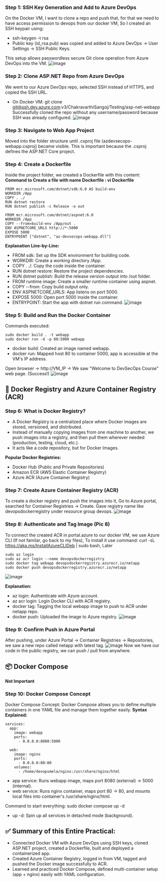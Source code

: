 ### Step 1: SSH Key Generation and Add to Azure DevOps
On the Docker VM, I want to clone a repo and push that, for that we need to have access permission to devops from our docker VM, So I created an SSH keypair using:
- ssh-keygen -t rsa
- Public key (id_rsa.pub) was copied and added to Azure DevOps → User Settings → SSH Public Keys.

This setup allows passwordless secure Git clone operation from Azure DevOps into the VM.
![image](https://github.com/user-attachments/assets/103f9f5d-e434-4394-82ed-283165f15d5b)

### Step 2: Clone ASP.NET Repo from Azure DevOps 
We went to our Azure DevOps repo, selected SSH instead of HTTPS, and copied the SSH URL.
- On Docker VM: git clone git@ssh.dev.azure.com:v3/ChakravarthiSangoj/Testing/asp-net-webapp
Successfully cloned the repo without any username/password because SSH was already configured.
![image](https://github.com/user-attachments/assets/f5fb1aca-5c8f-4d95-968d-ae4203593c9a)


### Step 3: Navigate to Web App Project 
Moved into the folder structure until .csproj file (azdevsecops-webapp.csproj) became visible.
This is important because the .csproj defines the ASP.NET Core project.

### Step 4: Create a Dockerfile
Inside the project folder, we created a Dockerfile with this content:
**Command to Create a file with name Dockerfile : vi Dockerfile**
```
FROM mcr.microsoft.com/dotnet/sdk:6.0 AS build-env
WORKDIR /App
COPY . ./
RUN dotnet restore
RUN dotnet publish -c Release -o out

FROM mcr.microsoft.com/dotnet/aspnet:6.0
WORKDIR /App
COPY --from=build-env /App/out .
ENV ASPNETCORE_URLS http://*:5000
EXPOSE 5000
ENTRYPOINT ["dotnet", "az-devsecops-webapp.dll"]
```
**Explanation Line-by-Line:**
- FROM sdk: Set up the SDK environment for building code.
- WORKDIR: Create a working directory /App.
- COPY . ./: Copy the code inside the container.
- RUN dotnet restore: Restore the project dependencies.
- RUN dotnet publish: Build the release version output into /out folder.
- FROM runtime image: Create a smaller runtime container using aspnet.
- COPY --from: Copy build output only.
- ENV ASPNETCORE_URLS: App listens on port 5000.
- EXPOSE 5000: Open port 5000 inside the container.
- ENTRYPOINT: Start the app with dotnet run command.
![image](https://github.com/user-attachments/assets/5b9c81be-6430-4243-baa8-ae155469aace)

### Step 5: Build and Run the Docker Container 
Commands executed:
```
sudo docker build . -t webapp
sudo docker run -d -p 80:5000 webapp
```
- docker build: Created an image named webapp.
- docker run: Mapped host 80 to container 5000, app is accessible at the VM's IP address.

Open browser → http://VM_IP → We saw "Welcome to DevSecOps Course" web page. (Success!)
![image](https://github.com/user-attachments/assets/2e8c6a9c-04bd-4933-a6b6-8c48fffd3551)

## 🐳 Docker Registry and Azure Container Registry (ACR)
### Step 6: What is Docker Registry? 
- A Docker Registry is a centralized place where Docker images are stored, versioned, and distributed.
- Instead of manually copying images from one machine to another, we push images into a registry, and then pull them wherever needed (production, testing, cloud, etc.).
- It acts like a code repository, but for Docker Images.

**Popular Docker Registries:**
- Docker Hub (Public and Private Repositories)
- Amazon ECR (AWS Elastic Container Registry)
- Azure ACR (Azure Container Registry)

### Step 7: Create Azure Container Registry (ACR) 
To create a docker registry and push the images into it, Go to Azure portal, searched for Container Registries → Create.
Gave registry name like devopsdockerregistry under resource group devops.
![image](https://github.com/user-attachments/assets/7cec142f-6850-4d5c-bc89-8e4e879df82e)

### Step 8: Authenticate and Tag Image (Pic 8)
To connect the created ACR in portal.azure to our docker VM, we use Azure CLI (If not familar, go back to my files), To install it use command: curl -sL https://aka.ms/InstallAzureCLIDeb | sudo bash, Later
```
sudo az login
sudo az acr login --name devopsdockerregistry
sudo docker tag webapp devopsdockerregistry.azurecr.io/netapp
sudo docker push devopsdockerregistry.azurecr.io/netapp
```
![image](https://github.com/user-attachments/assets/5944c845-c87c-4464-9e4e-3f70c9631419)

**Explanation:**
- az login: Authenticate with Azure account.
- az acr login: Login Docker CLI with ACR registry.
- docker tag: Tagging the local webapp image to push to ACR under netapp repo.
- docker push: Uploaded the image to Azure registry.
![image](https://github.com/user-attachments/assets/cc9c8987-22d2-4dd9-95a8-8bdbea4972d1)

### Step 9: Confirm Push in Azure Portal 
After pushing, under Azure Portal → Container Registries → Repositories, we saw a new repo called netapp with latest tag.
![image](https://github.com/user-attachments/assets/b4b18349-aac2-49e4-9288-fa1dc97507e0)
Now we have our code in the public registry, we can push / pull from anywhere. 


## 📦 Docker Compose
**Not Important**
### Step 10: Docker Compose Concept
Docker Compose Concept: Docker Compose allows you to define multiple containers in one YAML file and manage them together easily.
**Syntax Explained:**
```
services:
  app:
    image: webapp
    ports:
      - 0.0.0.0:8080:5000

  web:
    image: nginx
    ports:
      - 0.0.0.0:80:80
    volumes:
      - /home/devopsmela/nginx:/usr/share/nginx/html
```
- app service: Runs webapp image, maps port 8080 (external) → 5000 (internal).
- web service: Runs nginx container, maps port 80 → 80, and mounts local files into container's /usr/share/nginx/html.

Command to start everything: sudo docker compose up -d
- up -d: Spin up all services in detached mode (background).

## ✅ Summary of this Entire Practical:
- Connected Docker VM with Azure DevOps using SSH keys, cloned ASP.NET project, created a Dockerfile, built and deployed a containerized app.
- Created Azure Container Registry, logged in from VM, tagged and pushed the Docker image successfully to ACR.
- Learned and practiced Docker Compose, defined multi-container setup (app + nginx) easily with YAML configuration.

